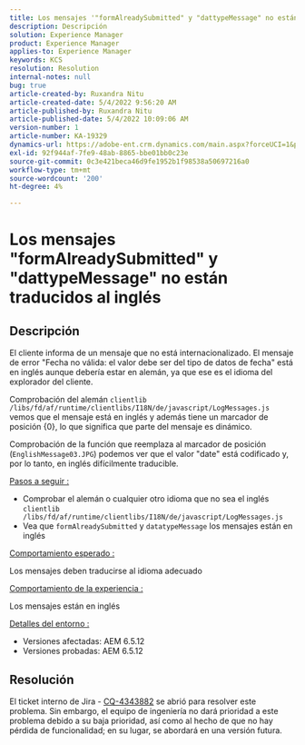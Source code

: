 ```yaml
---
title: Los mensajes '"formAlreadySubmitted" y "dattypeMessage" no están traducidos del inglés'
description: Descripción
solution: Experience Manager
product: Experience Manager
applies-to: Experience Manager
keywords: KCS
resolution: Resolution
internal-notes: null
bug: true
article-created-by: Ruxandra Nitu
article-created-date: 5/4/2022 9:56:20 AM
article-published-by: Ruxandra Nitu
article-published-date: 5/4/2022 10:09:06 AM
version-number: 1
article-number: KA-19329
dynamics-url: https://adobe-ent.crm.dynamics.com/main.aspx?forceUCI=1&pagetype=entityrecord&etn=knowledgearticle&id=e7458870-90cb-ec11-a7b5-6045bd00db25
exl-id: 92f944af-7fe9-48ab-8865-bbe01bb0c23e
source-git-commit: 0c3e421beca46d9fe1952b1f98538a50697216a0
workflow-type: tm+mt
source-wordcount: '200'
ht-degree: 4%

---
```


# Los mensajes &quot;formAlreadySubmitted&quot; y &quot;dattypeMessage&quot; no están traducidos al inglés

## Descripción


El cliente informa de un mensaje que no está internacionalizado. El mensaje de error &quot;Fecha no válida: el valor debe ser del tipo de datos de fecha&quot; está en inglés aunque debería estar en alemán, ya que ese es el idioma del explorador del cliente.

Comprobación del alemán `clientlib /libs/fd/af/runtime/clientlibs/I18N/de/javascript/LogMessages.js` vemos que el mensaje está en inglés y además tiene un marcador de posición {0}, lo que significa que parte del mensaje es dinámico.

Comprobación de la función que reemplaza al marcador de posición (`EnglishMessage03.JPG`) podemos ver que el valor &quot;date&quot; está codificado y, por lo tanto, en inglés difícilmente traducible.

<u>Pasos a seguir :</u>

- Comprobar el alemán o cualquier otro idioma que no sea el inglés `clientlib /libs/fd/af/runtime/clientlibs/I18N/de/javascript/LogMessages.js`
- Vea que `formAlreadySubmitted` y `datatypeMessage` los mensajes están en inglés


<u>Comportamiento esperado :</u>

Los mensajes deben traducirse al idioma adecuado

<u>Comportamiento de la experiencia :</u>

Los mensajes están en inglés

<u>Detalles del entorno :</u>

- Versiones afectadas: AEM 6.5.12
- Versiones probadas: AEM 6.5.12



## Resolución


El ticket interno de Jira - [CQ-4343882](https://jira.corp.adobe.com/browse/CQ-4343882) se abrió para resolver este problema. Sin embargo, el equipo de ingeniería no dará prioridad a este problema debido a su baja prioridad, así como al hecho de que no hay pérdida de funcionalidad; en su lugar, se abordará en una versión futura.
